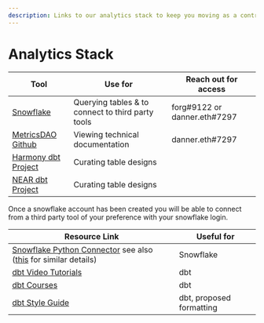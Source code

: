 ```yaml
---
description: Links to our analytics stack to keep you moving as a contributor
---
```


# Analytics Stack

| Tool                                                                           | Use for                                           | Reach out for access         |
| ------------------------------------------------------------------------------ | ------------------------------------------------- | ---------------------------- |
| [Snowflake](https://zsniary-metricsdao.snowflakecomputing.com/console/login#/) | Querying tables & to connect to third party tools | forg#9122 or danner.eth#7297 |
| [MetricsDAO Github](https://github.com/MetricsDAO)                             | Viewing technical documentation                   | danner.eth#7297              |
| [Harmony dbt Project](https://github.com/MetricsDAO/harmony\_dbt)              | Curating table designs                            |                              |
| [NEAR dbt Project](https://github.com/MetricsDAO/near\_dbt)                    | Curating table designs                            |                              |

Once a snowflake account has been created you will be able to connect from a third party tool of your preference with your snowflake login.

| Resource Link                                                                                                                                                                             | Useful for               |
| ----------------------------------------------------------------------------------------------------------------------------------------------------------------------------------------- | ------------------------ |
| ​[Snowflake Python Connector](https://docs.snowflake.com/en/user-guide/python-connector.html) see also ([this](https://pypi.org/project/snowflake-connector-python/) for similar details) | Snowflake                |
| [dbt Video Tutorials](https://www.youtube.com/playlist?list=PLy4OcwImJzBLJzLYxpxaPUmCWp8j1esvT)                                                                                           | dbt                      |
| [dbt Courses](https://courses.getdbt.com/collections)                                                                                                                                     | dbt                      |
| [dbt Style Guide](https://github.com/dbt-labs/corp/blob/master/dbt\_style\_guide.md)                                                                                                      | dbt, proposed formatting |
